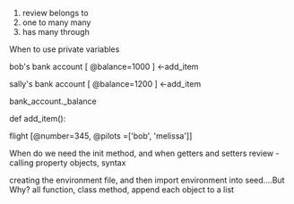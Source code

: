 1. review belongs to
2. one to many many
3. has many through 














When to use private variables

bob's bank account
[ @balance=1000   ] <-add_item

sally's bank account
[ @balance=1200   ] <-add_item


bank_account._balance

def add_item():

flight
[@number=345, @pilots =['bob', 'melissa']]


When do we need the init method, and when getters and setters
review - calling property objects, syntax

creating the environment file, and then import environment into seed....But Why?
all function, class method, append each object to a list
